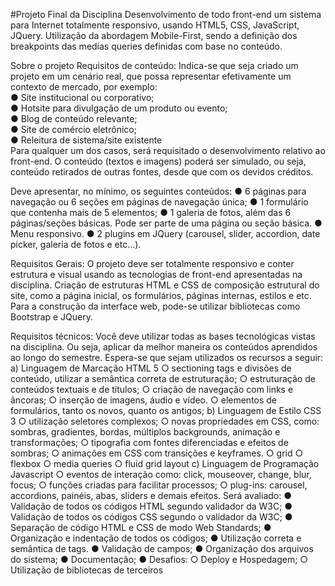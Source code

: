 #Projeto Final da Disciplina
Desenvolvimento de todo front-end um sistema para Internet totalmente responsivo,
usando HTML5, CSS, JavaScript, JQuery. Utilização da abordagem
Mobile-First, sendo a definição dos breakpoints das medias queries definidas com base no
conteúdo.

Sobre o projeto
Requisitos de conteúdo:
Indica-se que seja criado um projeto em um cenário real, que possa representar
efetivamente um contexto de mercado, por exemplo:<br/>
● Site institucional ou corporativo;<br/>
● Hotsite para divulgação de um produto ou evento;<br/>
● Blog de conteúdo relevante;<br/>
● Site de comércio eletrônico;<br/>
● Releitura de sistema/site existente<br/>
Para qualquer um dos casos, será requisitado o desenvolvimento relativo ao front-end. O
conteúdo (textos e imagens) poderá ser simulado, ou seja, conteúdo retirados de outras
fontes, desde que com os devidos créditos.

Deve apresentar, no mínimo, os seguintes conteúdos:
● 6 páginas para navegação ou 6 seções em páginas de navegação única;
● 1 formulário que contenha mais de 5 elementos;
● 1 galeria de fotos, além das 6 páginas/seções básicas. Pode ser parte de uma
página ou seção básica.
● Menu responsivo.
● 2 plugins em JQuery (carousel, slider, accordion, date picker, galeria de fotos e
etc…).

Requisitos Gerais:
O projeto deve ser totalmente responsivo e conter estrutura e visual usando as tecnologias
de front-end apresentadas na disciplina. Criação de estruturas HTML e CSS de composição
estrutural do site, como a página inicial, os formulários, páginas internas, estilos e etc. Para
a construção da interface web, pode-se utilizar bibliotecas como Bootstrap e JQuery.

Requisitos técnicos:
Você deve utilizar todas as bases tecnológicas vistas na disciplina. Ou seja, aplicar da
melhor maneira os conteúdos aprendidos ao longo do semestre. Espera-se que sejam
utilizados os recursos a seguir:
a) Linguagem de Marcação HTML 5
○ sectioning tags e divisões de conteúdo, utilizar a semântica correta de estruturação;
○ estruturação de conteúdos textuais e de títulos;
○ criação de navegação com links e âncoras;
○ inserção de imagens, áudio e vídeo.
○ elementos de formulários, tanto os novos, quanto os antigos;
b) Linguagem de Estilo CSS 3
○ utilização seletores complexos;
○ novas propriedades em CSS, como: sombras, gradientes, bordas, múltiplos backgrounds,
animação e transformações;
○ tipografia com fontes diferenciadas e efeitos de sombras;
○ animações em CSS com transições e keyframes.
○ grid
○ flexbox
○ media queries
○ fluid grid layout
c) Linguagem de Programação Javascript
○ eventos de interação como: click, mouseover, change, blur, focus;
○ funções criadas para facilitar processos;
○ plug-ins: carousel, accordions, painéis, abas, sliders e demais efeitos.
Será avaliado:
● Validação de todos os códigos HTML segundo validador da W3C;
● Validação de todos os códigos CSS segundo o validador da W3C;
● Separação de código HTML e CSS de modo Web Standards;
● Organização e indentação de todos os códigos;
● Utilização correta e semântica de tags.
● Validação de campos;
● Organização dos arquivos do sistema;
● Documentação;
● Desafios:
○ Deploy e Hospedagem;
○ Utilização de bibliotecas de terceiros
